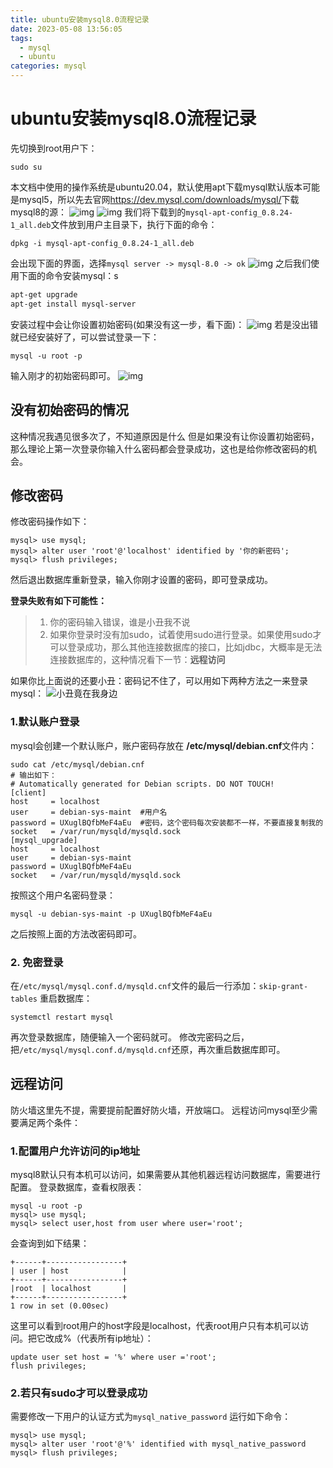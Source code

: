 ```yaml
---
title: ubuntu安装mysql8.0流程记录
date: 2023-05-08 13:56:05
tags:
  - mysql
  - ubuntu
categories: mysql
---
```

# ubuntu安装mysql8.0流程记录
先切换到root用户下：
```
sudo su
```

本文档中使用的操作系统是ubuntu20.04，默认使用apt下载mysql默认版本可能是mysql5，所以先去官网<https://dev.mysql.com/downloads/mysql/>下载mysql8的源：
![img](./mysql8安装1.png)
![img](./mysql8安装2.png)
我们将下载到的```mysql-apt-config_0.8.24-1_all.deb```文件放到用户主目录下，执行下面的命令：
```
dpkg -i mysql-apt-config_0.8.24-1_all.deb
```
会出现下面的界面，选择```mysql server -> mysql-8.0 -> ok```
![img](./mysql8安装3.png)
之后我们使用下面的命令安装mysql：s
```ss
apt-get upgrade
apt-get install mysql-server
```
安装过程中会让你设置初始密码(如果没有这一步，看下面)：
![img](./mysql8安装4.png)
若是没出错就已经安装好了，可以尝试登录一下：
```
mysql -u root -p
```
输入刚才的初始密码即可。
![img](./mysql8安装5.png)

## 没有初始密码的情况
这种情况我遇见很多次了，不知道原因是什么
但是如果没有让你设置初始密码，那么理论上第一次登录你输入什么密码都会登录成功，这也是给你修改密码的机会。
## 修改密码
修改密码操作如下：
```
mysql> use mysql;
mysql> alter user 'root'@'localhost' identified by '你的新密码';
mysql> flush privileges;
```
然后退出数据库重新登录，输入你刚才设置的密码，即可登录成功。


**登录失败有如下可能性：**
> 1. 你的密码输入错误，谁是小丑我不说
> 2. 如果你登录时没有加sudo，试着使用sudo进行登录。如果使用sudo才可以登录成功，那么其他连接数据库的接口，比如jdbc，大概率是无法连接数据库的，这种情况看下一节：**远程访问**

如果你比上面说的还要小丑：密码记不住了，可以用如下两种方法之一来登录mysql：
![小丑竟在我身边](./小丑.png)
### 1.默认账户登录
mysql会创建一个默认账户，账户密码存放在 **/etc/mysql/debian.cnf**文件内：
```
sudo cat /etc/mysql/debian.cnf
# 输出如下：
# Automatically generated for Debian scripts. DO NOT TOUCH!
[client]
host     = localhost
user     = debian-sys-maint  #用户名
password = UXuglBQfbMeF4aEu  #密码，这个密码每次安装都不一样，不要直接复制我的
socket   = /var/run/mysqld/mysqld.sock
[mysql_upgrade]
host     = localhost
user     = debian-sys-maint
password = UXuglBQfbMeF4aEu
socket   = /var/run/mysqld/mysqld.sock
```
按照这个用户名密码登录：
```
mysql -u debian-sys-maint -p UXuglBQfbMeF4aEu
```

之后按照上面的方法改密码即可。

### 2. 免密登录
在```/etc/mysql/mysql.conf.d/mysqld.cnf```文件的最后一行添加：```skip-grant-tables```
重启数据库：
```
systemctl restart mysql
```
再次登录数据库，随便输入一个密码就可。
修改完密码之后，把```/etc/mysql/mysql.conf.d/mysqld.cnf```还原，再次重启数据库即可。

## 远程访问
防火墙这里先不提，需要提前配置好防火墙，开放端口。
远程访问mysql至少需要满足两个条件：
### 1.配置用户允许访问的ip地址
mysql8默认只有本机可以访问，如果需要从其他机器远程访问数据库，需要进行配置。
登录数据库，查看权限表：
```
mysql -u root -p
mysql> use mysql;
mysql> select user,host from user where user='root';
```
会查询到如下结果：
```
+------+-----------------+
| user | host            |
+------+-----------------+
|root  | localhost       |
+------+-----------------+
1 row in set (0.00sec)
```
这里可以看到root用户的host字段是localhost，代表root用户只有本机可以访问。把它改成%（代表所有ip地址）：
```
update user set host = '%' where user ='root';
flush privileges;
```
### 2.若只有sudo才可以登录成功
需要修改一下用户的认证方式为```mysql_native_password```
运行如下命令：
```
mysql> use mysql;
mysql> alter user 'root'@'%' identified with mysql_native_password
mysql> flush privileges;
```